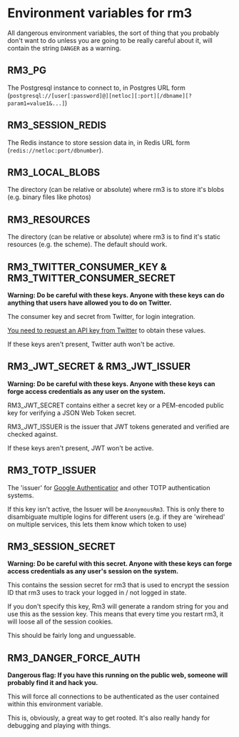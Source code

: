 Environment variables for rm3
=============================

All dangerous environment variables, the sort of thing that you probably don't want to do unless you are going to be really careful about it, will contain the string `DANGER` as a warning.

RM3_PG
------

The Postgresql instance to connect to, in Postgres URL form (`postgresql://[user[:password]@][netloc][:port][/dbname][?param1=value1&...]`)

RM3_SESSION_REDIS
-----------------

The Redis instance to store session data in, in Redis URL form (`redis://netloc:port/dbnumber`).

RM3_LOCAL_BLOBS
---------------

The directory (can be relative or absolute) where rm3 is to store it's blobs (e.g. binary files like photos)

RM3_RESOURCES
-------------

The directory (can be relative or absolute) where rm3 is to find it's static resources (e.g. the scheme).  The default should work.

RM3_TWITTER_CONSUMER_KEY & RM3_TWITTER_CONSUMER_SECRET
------------------------------------------------------

**Warning: Do be careful with these keys.  Anyone with these keys can do anything that users have allowed you to do on Twitter.**

The consumer key and secret from Twitter, for login integration.

[You need to request an API key from Twitter](https://apps.twitter.com/) to obtain these values.

If these keys aren't present, Twitter auth won't be active.

RM3_JWT_SECRET & RM3_JWT_ISSUER
-------------------------------

**Warning: Do be careful with these keys.  Anyone with these keys can forge access credentials as any user on the system.**

RM3_JWT_SECRET contains either a secret key or a PEM-encoded public key for verifying a JSON Web Token secret.

RM3_JWT_ISSUER is the issuer that JWT tokens generated and verified are checked against.

If these keys aren't present, JWT won't be active.

RM3_TOTP_ISSUER
---------------

The 'issuer' for [Google Authenticatior](https://github.com/google/google-authenticator/wiki/Key-Uri-Format) and other TOTP authentication systems.

If this key isn't active, the Issuer will be `AnonymousRm3`.  This is only there to disambiguate multiple logins for different users (e.g. if they are 'wirehead' on multiple services, this lets them know which token to use)

RM3_SESSION_SECRET
------------------

**Warning: Do be careful with this secret.  Anyone with these keys can forge access credentials as any user's session on the system.**

This contains the session secret for rm3 that is used to encrypt the session ID that rm3 uses to track your logged in / not logged in state.

If you don't specify this key, Rm3 will generate a random string for you and use this as the session key.  This means that every time you restart rm3, it will loose all of the session cookies.

This should be fairly long and unguessable.

RM3_DANGER_FORCE_AUTH
---------------------

**Dangerous flag: If you have this running on the public web, someone will probably find it and hack you.**

This will force all connections to be authenticated as the user contained within this environment variable.

This is, obviously, a great way to get rooted.  It's also really handy for debugging and playing with things.